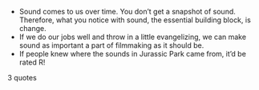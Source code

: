  - Sound comes to us over time. You don’t get a snapshot of sound. Therefore, what you notice with sound, the essential building block, is change.
 - If we do our jobs well and throw in a little evangelizing, we can make sound as important a part of filmmaking as it should be.
 - If people knew where the sounds in Jurassic Park came from, it’d be rated R!

3 quotes